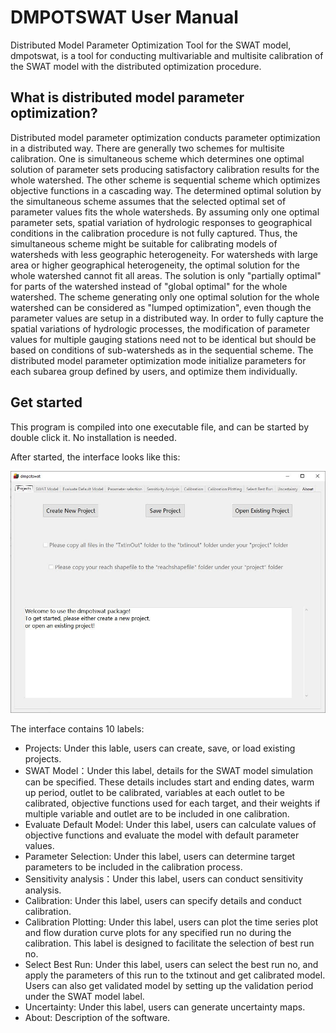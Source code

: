 # DMPOTSWAT User Manual

Distributed Model Parameter Optimization Tool for the SWAT model, dmpotswat, is a tool for conducting multivariable and multisite calibration of the SWAT model with the distributed optimization procedure.

## What is distributed model parameter optimization?

Distributed model parameter optimization conducts parameter optimization in a distributed way. There are generally two schemes for multisite calibration. One is simultaneous scheme which determines one optimal solution of parameter sets producing satisfactory calibration results for the whole
watershed. The other scheme is sequential scheme which optimizes objective functions in a cascading way. The determined optimal solution by the simultaneous scheme assumes that the selected optimal set of parameter values fits the whole watersheds. By assuming only one optimal parameter sets, spatial variation of hydrologic responses to geographical conditions in the calibration procedure is not fully captured. Thus, the simultaneous scheme might be suitable for calibrating models of watersheds with less geographic heterogeneity. For watersheds with large area or higher geographical heterogeneity, the optimal solution for the whole watershed cannot fit all areas. The solution is only "partially optimal" for
parts of the watershed instead of "global optimal" for the whole watershed. The scheme generating only one optimal solution for the whole watershed can be considered as "lumped optimization", even though the parameter values are setup in a distributed way. In order to fully capture the spatial variations of hydrologic processes, the modification of parameter values for multiple gauging stations need not to be identical but should be based on conditions of sub-watersheds as in the sequential scheme. The distributed model parameter optimization mode initialize parameters for each subarea group defined by users, and optimize them individually.

## Get started

This program is compiled into one executable file, and can be started by double click it. No installation is needed.

After started, the interface looks like this:

![1660545983190](image/Dmpotswat_Manual_Chinese/1660545983190.png)

The interface contains 10 labels:

* Projects: Under this lable, users can create, save, or load existing projects.
* SWAT Model：Under this label, details for the SWAT model simulation can be specified. These details includes start and ending dates, warm up period, outlet to be calibrated, variables at each outlet to be calibrated, objective functions used for each target, and their weights if multiple variable and outlet are to be included in one calibration.
* Evaluate Default Model: Under this label, users can calculate values of objective functions and evaluate the model with default parameter values.
* Parameter Selection: Under this label, users can determine target parameters to be included in the calibration process.
* Sensitivity analysis：Under this label, users can conduct sensitivity analysis.
* Calibration: Under this label, users can specify details and conduct calibration.
* Calibration Plotting: Under this label, users can plot the time series plot and flow duration curve plots for any specified run no during the calibration. This label is designed to facilitate the selection of best run no.
* Select Best Run: Under this label, users can select the best run no, and apply the parameters of this run to the txtinout and get calibrated model. Users can also get validated model by setting up the validation period under the SWAT model label.
* Uncertainty: Under this label, users can generate uncertainty maps.
* About: Description of the software.
